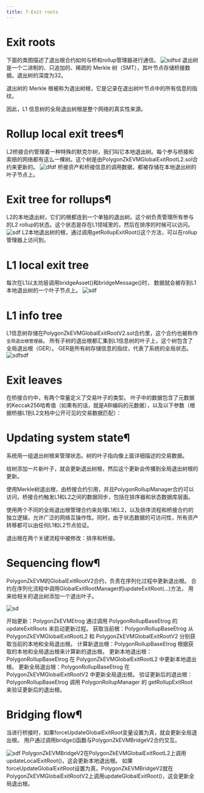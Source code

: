 ```yaml
---
title: 7-Exit roots
---
```


# Exit roots

下面的类图描述了退出根合约如何与桥和rollup管理器进行通信。
![sdfsd](https://docs.polygon.technology/img/cdk/high-level-architecture/exit-root-class-diagram.png)
退出树是一个二进制的、只追加的、稀疏的 Merkle 树（SMT），其叶节点存储桥接数据。退出树的深度为32。

退出树的 Merkle 根被称为退出树根，它是记录在退出树叶节点中的所有信息的指纹。

因此，L1 信息树的全局退出树根是整个网络的真实性来源。

# Rollup local exit trees¶
L2桥接合约管理着一种特殊的默克尔树，我们叫它本地退出树。每个参与桥接和索赔的网络都有这么一棵树。这个树是由PolygonZkEVMGlobalExitRootL2.sol合约来更新的。
![dfdf](https://docs.polygon.technology/img/cdk/high-level-architecture/local-exit-tree.png)
桥接资产和桥接信息的调用数据，都被存储在本地退出树的叶子节点上。

# Exit tree for rollups¶

L2的本地退出树，它们的根都连到一个单独的退出树。这个树负责管理所有参与的L2 rollup的状态。这个状态是存在L1领域里的，然后在排序的时候可以访问。
![sdf](https://docs.polygon.technology/img/cdk/high-level-architecture/exit-tree-for-rollups.png)
L2本地退出树的根，通过调用getRollupExitRoot()这个方法，可以在rollup管理器上访问到。

# L1 local exit tree

每次在L1以太坊层调用bridgeAsset()和bridgeMessage()时，
数据就会被存到L1本地退出树的一个叶子节点上。
![sdf](https://docs.polygon.technology/img/cdk/high-level-architecture/l1-ethereum-exit-tree.png)
# L1 info tree

L1信息树存储在PolygonZkEVMGlobalExitRootV2.sol合约里，这个合约也被称作`全局退出根管理器`。
所有子树的退出根都汇集到L1信息树的叶子上，这个树包含了全局退出根（GER）。
GER是所有树存储信息的指纹，代表了系统的全局状态。
![sdfsdf](https://docs.polygon.technology/img/cdk/high-level-architecture/l1-info-tree.png)

# Exit leaves
在桥接合约中，有两个常量定义了交易叶子的类型。
叶子中的数据包含了元数据的Keccak256哈希值（如果有的话，就是ABI编码的元数据），以及以下参数（根据桥接L1到L2文档中公开可见的交易数据匹配）：

# Updating system state¶

系统用一组退出树根来管理状态。树的叶子指向像上面详细描述的交易数据。

给树添加一片新叶子，就会更新退出树根，然后这个更新会传播到全局退出树根的更新。

使用Merkle树退出根，由桥接合约引用，并且PolygonRollupManager合约可以访问，桥接合约触发L1和L2之间的数据同步，包括在排序器和状态数据库层面。

使用两个不同的全局退出根管理合约来处理L1和L2，以及排序流程和桥接合约的独立逻辑，允许广泛的网络互操作性。同时，由于状态数据的可访问性，所有资产转移都可以由任何L1和L2节点验证。

退出根在两个关键流程中被修改：排序和桥接。

# Sequencing flow¶

PolygonZkEVM的GlobalExitRootV2合约，负责在序列化过程中更新退出根。
合约在序列化流程中调用GlobalExitRootManager的updateExitRoot(...)方法，
用来给相关的退出树添加一个退出叶子。

![sd](https://docs.polygon.technology/img/cdk/high-level-architecture/update-exit-roots-via-sequencing.png)

开始更新：PolygonZkEVMEtrog 通过调用 PolygonRollupBaseEtrog 的 updateExitRoots 来启动更新过程。
获取当前根：PolygonRollupBaseEtrog 从 PolygonZkEVMGlobalExitRootL2 和 PolygonZkEVMGlobalExitRootV2 分别获取当前的本地和全局退出根。
计算新退出根：PolygonRollupBaseEtrog 根据获取的本地和全局退出根来计算新的退出根。
更新本地退出根：PolygonRollupBaseEtrog 在 PolygonZkEVMGlobalExitRootL2 中更新本地退出根。
更新全局退出根：PolygonRollupBaseEtrog 在 PolygonZkEVMGlobalExitRootV2 中更新全局退出根。
验证更新后的退出根：PolygonRollupBaseEtrog 调用 PolygonRollupManager 的 getRollupExitRoot 来验证更新后的退出根。

# Bridging flow¶

当进行桥接时，如果forceUpdateGlobalExitRoot变量设置为真，就会更新全局退出根。
用户通过调用bridge()函数与PolygonZkEVMBridgeV2合约交互。

![sdf](https://docs.polygon.technology/img/cdk/high-level-architecture/update-exit-roots-via-bridging.png)
PolygonZkEVMBridgeV2在PolygonZkEVMGlobalExitRootL2上调用updateLocalExitRoot()，这会更新本地退出根。
如果forceUpdateGlobalExitRoot设置为真，PolygonZkEVMBridgeV2就在PolygonZkEVMGlobalExitRootV2上调用updateGlobalExitRoot()，这会更新全局退出根。












